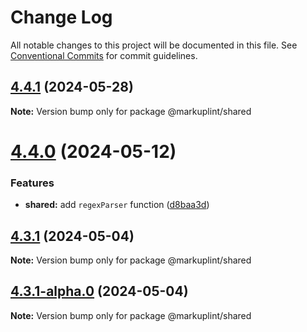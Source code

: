 # Change Log

All notable changes to this project will be documented in this file.
See [Conventional Commits](https://conventionalcommits.org) for commit guidelines.

## [4.4.1](https://github.com/markuplint/markuplint/compare/@markuplint/shared@4.4.0...@markuplint/shared@4.4.1) (2024-05-28)

**Note:** Version bump only for package @markuplint/shared

# [4.4.0](https://github.com/markuplint/markuplint/compare/@markuplint/shared@4.3.1...@markuplint/shared@4.4.0) (2024-05-12)

### Features

- **shared:** add `regexParser` function ([d8baa3d](https://github.com/markuplint/markuplint/commit/d8baa3d3ce33eb5e647d8353fd3065ba2926fd9f))

## [4.3.1](https://github.com/markuplint/markuplint/compare/@markuplint/shared@4.3.1-alpha.0...@markuplint/shared@4.3.1) (2024-05-04)

**Note:** Version bump only for package @markuplint/shared

## [4.3.1-alpha.0](https://github.com/markuplint/markuplint/compare/@markuplint/shared@4.3.0...@markuplint/shared@4.3.1-alpha.0) (2024-05-04)

**Note:** Version bump only for package @markuplint/shared
